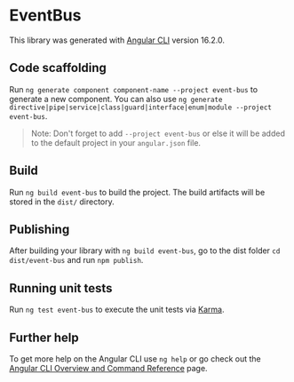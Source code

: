 # EventBus

This library was generated with [Angular CLI](https://github.com/angular/angular-cli) version 16.2.0.

## Code scaffolding

Run `ng generate component component-name --project event-bus` to generate a new component. You can also use `ng generate directive|pipe|service|class|guard|interface|enum|module --project event-bus`.
> Note: Don't forget to add `--project event-bus` or else it will be added to the default project in your `angular.json` file. 

## Build

Run `ng build event-bus` to build the project. The build artifacts will be stored in the `dist/` directory.

## Publishing

After building your library with `ng build event-bus`, go to the dist folder `cd dist/event-bus` and run `npm publish`.

## Running unit tests

Run `ng test event-bus` to execute the unit tests via [Karma](https://karma-runner.github.io).

## Further help

To get more help on the Angular CLI use `ng help` or go check out the [Angular CLI Overview and Command Reference](https://angular.io/cli) page.
